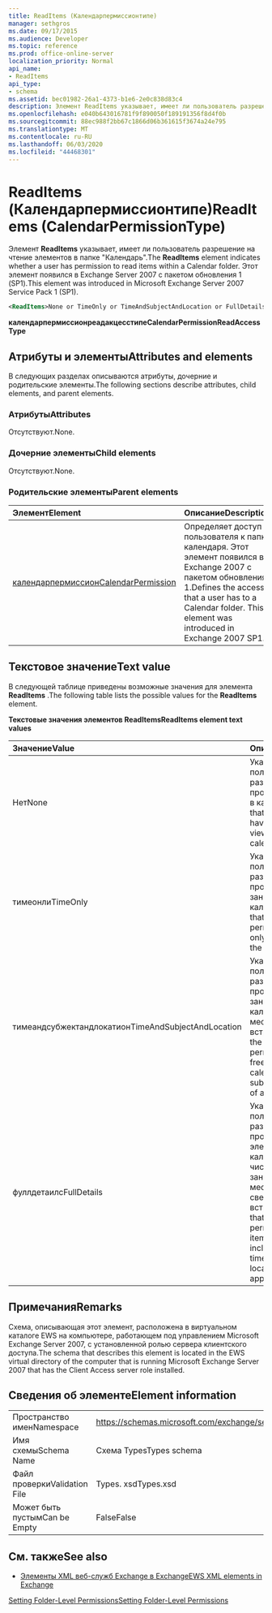 ```yaml
---
title: ReadItems (Календарпермиссионтипе)
manager: sethgros
ms.date: 09/17/2015
ms.audience: Developer
ms.topic: reference
ms.prod: office-online-server
localization_priority: Normal
api_name:
- ReadItems
api_type:
- schema
ms.assetid: bec01982-26a1-4373-b1e6-2e0c838d83c4
description: Элемент ReadItems указывает, имеет ли пользователь разрешение на чтение элементов в папке "Календарь". Этот элемент появился в Exchange Server 2007 с пакетом обновления 1 (SP1).
ms.openlocfilehash: e040b643016781f9f890050f189191356f8d4f0b
ms.sourcegitcommit: 88ec988f2bb67c1866d06b361615f3674a24e795
ms.translationtype: MT
ms.contentlocale: ru-RU
ms.lasthandoff: 06/03/2020
ms.locfileid: "44468301"
---
```

# <a name="readitems-calendarpermissiontype"></a><span data-ttu-id="ef6c7-104">ReadItems (Календарпермиссионтипе)</span><span class="sxs-lookup"><span data-stu-id="ef6c7-104">ReadItems (CalendarPermissionType)</span></span>

<span data-ttu-id="ef6c7-105">Элемент **ReadItems** указывает, имеет ли пользователь разрешение на чтение элементов в папке "Календарь".</span><span class="sxs-lookup"><span data-stu-id="ef6c7-105">The **ReadItems** element indicates whether a user has permission to read items within a Calendar folder.</span></span> <span data-ttu-id="ef6c7-106">Этот элемент появился в Exchange Server 2007 с пакетом обновления 1 (SP1).</span><span class="sxs-lookup"><span data-stu-id="ef6c7-106">This element was introduced in Microsoft Exchange Server 2007 Service Pack 1 (SP1).</span></span> 
  
```xml
<ReadItems>None or TimeOnly or TimeAndSubjectAndLocation or FullDetails</ReadItems>
```

 <span data-ttu-id="ef6c7-107">**календарпермиссионреадакцесстипе**</span><span class="sxs-lookup"><span data-stu-id="ef6c7-107">**CalendarPermissionReadAccessType**</span></span>
## <a name="attributes-and-elements"></a><span data-ttu-id="ef6c7-108">Атрибуты и элементы</span><span class="sxs-lookup"><span data-stu-id="ef6c7-108">Attributes and elements</span></span>

<span data-ttu-id="ef6c7-109">В следующих разделах описываются атрибуты, дочерние и родительские элементы.</span><span class="sxs-lookup"><span data-stu-id="ef6c7-109">The following sections describe attributes, child elements, and parent elements.</span></span>
  
### <a name="attributes"></a><span data-ttu-id="ef6c7-110">Атрибуты</span><span class="sxs-lookup"><span data-stu-id="ef6c7-110">Attributes</span></span>

<span data-ttu-id="ef6c7-111">Отсутствуют.</span><span class="sxs-lookup"><span data-stu-id="ef6c7-111">None.</span></span>
  
### <a name="child-elements"></a><span data-ttu-id="ef6c7-112">Дочерние элементы</span><span class="sxs-lookup"><span data-stu-id="ef6c7-112">Child elements</span></span>

<span data-ttu-id="ef6c7-113">Отсутствуют.</span><span class="sxs-lookup"><span data-stu-id="ef6c7-113">None.</span></span>
  
### <a name="parent-elements"></a><span data-ttu-id="ef6c7-114">Родительские элементы</span><span class="sxs-lookup"><span data-stu-id="ef6c7-114">Parent elements</span></span>

|<span data-ttu-id="ef6c7-115">**Элемент**</span><span class="sxs-lookup"><span data-stu-id="ef6c7-115">**Element**</span></span>|<span data-ttu-id="ef6c7-116">**Описание**</span><span class="sxs-lookup"><span data-stu-id="ef6c7-116">**Description**</span></span>|
|:-----|:-----|
|[<span data-ttu-id="ef6c7-117">календарпермиссион</span><span class="sxs-lookup"><span data-stu-id="ef6c7-117">CalendarPermission</span></span>](calendarpermission.md) <br/> |<span data-ttu-id="ef6c7-p103">Определяет доступ пользователя к папке календаря. Этот элемент появился в Exchange 2007 с пакетом обновления 1.</span><span class="sxs-lookup"><span data-stu-id="ef6c7-p103">Defines the access that a user has to a Calendar folder. This element was introduced in Exchange 2007 SP1.</span></span>  <br/> |
   
## <a name="text-value"></a><span data-ttu-id="ef6c7-120">Текстовое значение</span><span class="sxs-lookup"><span data-stu-id="ef6c7-120">Text value</span></span>

<span data-ttu-id="ef6c7-121">В следующей таблице приведены возможные значения для элемента **ReadItems** .</span><span class="sxs-lookup"><span data-stu-id="ef6c7-121">The following table lists the possible values for the **ReadItems** element.</span></span> 
  
<span data-ttu-id="ef6c7-122">**Текстовые значения элементов ReadItems**</span><span class="sxs-lookup"><span data-stu-id="ef6c7-122">**ReadItems element text values**</span></span>

|<span data-ttu-id="ef6c7-123">**Значение**</span><span class="sxs-lookup"><span data-stu-id="ef6c7-123">**Value**</span></span>|<span data-ttu-id="ef6c7-124">**Описание**</span><span class="sxs-lookup"><span data-stu-id="ef6c7-124">**Description**</span></span>|
|:-----|:-----|
|<span data-ttu-id="ef6c7-125">Нет</span><span class="sxs-lookup"><span data-stu-id="ef6c7-125">None</span></span>  <br/> |<span data-ttu-id="ef6c7-126">Указывает, что у пользователя нет разрешения на просмотр элементов в календаре.</span><span class="sxs-lookup"><span data-stu-id="ef6c7-126">Indicates that the user does not have permission to view items in the calendar.</span></span>  <br/> |
|<span data-ttu-id="ef6c7-127">тимеонли</span><span class="sxs-lookup"><span data-stu-id="ef6c7-127">TimeOnly</span></span>  <br/> |<span data-ttu-id="ef6c7-128">Указывает, что у пользователя есть разрешение на просмотр сведений о занятости в календаре.</span><span class="sxs-lookup"><span data-stu-id="ef6c7-128">Indicates that the user has permission to view only free/busy time in the calendar.</span></span>  <br/> |
|<span data-ttu-id="ef6c7-129">тимеандсубжектандлокатион</span><span class="sxs-lookup"><span data-stu-id="ef6c7-129">TimeAndSubjectAndLocation</span></span>  <br/> |<span data-ttu-id="ef6c7-130">Указывает, что пользователь имеет разрешение на просмотр сведений о занятости в календаре и теме и местоположении встреч.</span><span class="sxs-lookup"><span data-stu-id="ef6c7-130">Indicates that the user has permission to view free/busy time in the calendar and the subject and location of appointments.</span></span>  <br/> |
|<span data-ttu-id="ef6c7-131">фуллдетаилс</span><span class="sxs-lookup"><span data-stu-id="ef6c7-131">FullDetails</span></span>  <br/> |<span data-ttu-id="ef6c7-132">Указывает, что у пользователя есть разрешение на просмотр всех элементов календаря, в том числе сведения о занятости, теме, местоположении и сведения о встречах.</span><span class="sxs-lookup"><span data-stu-id="ef6c7-132">Indicates that the user has permission to view all items in the calendar, including free/busy time and subject, location, and details of appointments.</span></span>  <br/> |
   
## <a name="remarks"></a><span data-ttu-id="ef6c7-133">Примечания</span><span class="sxs-lookup"><span data-stu-id="ef6c7-133">Remarks</span></span>

<span data-ttu-id="ef6c7-134">Схема, описывающая этот элемент, расположена в виртуальном каталоге EWS на компьютере, работающем под управлением Microsoft Exchange Server 2007, с установленной ролью сервера клиентского доступа.</span><span class="sxs-lookup"><span data-stu-id="ef6c7-134">The schema that describes this element is located in the EWS virtual directory of the computer that is running Microsoft Exchange Server 2007 that has the Client Access server role installed.</span></span>
  
## <a name="element-information"></a><span data-ttu-id="ef6c7-135">Сведения об элементе</span><span class="sxs-lookup"><span data-stu-id="ef6c7-135">Element information</span></span>

|||
|:-----|:-----|
|<span data-ttu-id="ef6c7-136">Пространство имен</span><span class="sxs-lookup"><span data-stu-id="ef6c7-136">Namespace</span></span>  <br/> |https://schemas.microsoft.com/exchange/services/2006/types  <br/> |
|<span data-ttu-id="ef6c7-137">Имя схемы</span><span class="sxs-lookup"><span data-stu-id="ef6c7-137">Schema Name</span></span>  <br/> |<span data-ttu-id="ef6c7-138">Схема Types</span><span class="sxs-lookup"><span data-stu-id="ef6c7-138">Types schema</span></span>  <br/> |
|<span data-ttu-id="ef6c7-139">Файл проверки</span><span class="sxs-lookup"><span data-stu-id="ef6c7-139">Validation File</span></span>  <br/> |<span data-ttu-id="ef6c7-140">Types. xsd</span><span class="sxs-lookup"><span data-stu-id="ef6c7-140">Types.xsd</span></span>  <br/> |
|<span data-ttu-id="ef6c7-141">Может быть пустым</span><span class="sxs-lookup"><span data-stu-id="ef6c7-141">Can be Empty</span></span>  <br/> |<span data-ttu-id="ef6c7-142">False</span><span class="sxs-lookup"><span data-stu-id="ef6c7-142">False</span></span>  <br/> |
   
## <a name="see-also"></a><span data-ttu-id="ef6c7-143">См. также</span><span class="sxs-lookup"><span data-stu-id="ef6c7-143">See also</span></span>



- [<span data-ttu-id="ef6c7-144">Элементы XML веб-служб Exchange в Exchange</span><span class="sxs-lookup"><span data-stu-id="ef6c7-144">EWS XML elements in Exchange</span></span>](ews-xml-elements-in-exchange.md)


[<span data-ttu-id="ef6c7-145">Setting Folder-Level Permissions</span><span class="sxs-lookup"><span data-stu-id="ef6c7-145">Setting Folder-Level Permissions</span></span>](https://msdn.microsoft.com/library/c7530e86-5112-401c-b10a-9c054ae59f07%28Office.15%29.aspx)

